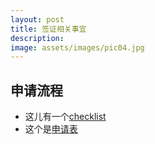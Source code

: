 ```yaml
---
layout: post
title: 签证相关事宜
description:
image: assets/images/pic04.jpg
---
```



## 申请流程
* 这儿有一个<a href="/italy/assets/pdf/individual-tourism.pdf">checklist</a>
* 这个是<a href="/italy/assets/pdf/Schengen-visa-application-form.pdf">申请表</a>


